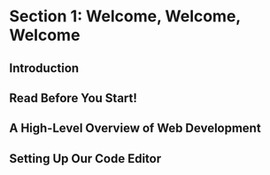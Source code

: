 # Section 1: Welcome, Welcome, Welcome

## Introduction

## Read Before You Start!

## A High-Level Overview of Web Development

## Setting Up Our Code Editor
